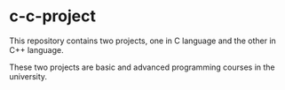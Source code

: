 # c-c-project

This repository contains two projects, one in C language and the other in C++ language.

These two projects are basic and advanced programming courses in the university.
